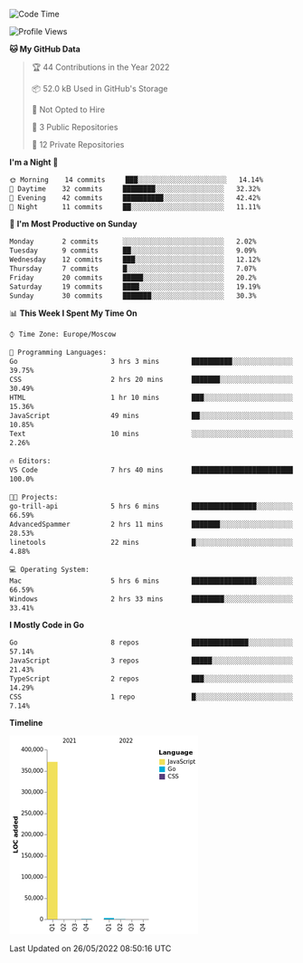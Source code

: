 <!--START_SECTION:waka-->
![Code Time](http://img.shields.io/badge/Code%20Time-317%20hrs%208%20mins-blue)

![Profile Views](http://img.shields.io/badge/Profile%20Views-0-blue)

**🐱 My GitHub Data** 

> 🏆 44 Contributions in the Year 2022
 > 
> 📦 52.0 kB Used in GitHub's Storage 
 > 
> 🚫 Not Opted to Hire
 > 
> 📜 3 Public Repositories 
 > 
> 🔑 12 Private Repositories  
 > 
**I'm a Night 🦉** 

```text
🌞 Morning    14 commits     ███░░░░░░░░░░░░░░░░░░░░░░   14.14% 
🌆 Daytime    32 commits     ████████░░░░░░░░░░░░░░░░░   32.32% 
🌃 Evening    42 commits     ██████████░░░░░░░░░░░░░░░   42.42% 
🌙 Night      11 commits     ██░░░░░░░░░░░░░░░░░░░░░░░   11.11%

```
📅 **I'm Most Productive on Sunday** 

```text
Monday       2 commits      ░░░░░░░░░░░░░░░░░░░░░░░░░   2.02% 
Tuesday      9 commits      ██░░░░░░░░░░░░░░░░░░░░░░░   9.09% 
Wednesday    12 commits     ███░░░░░░░░░░░░░░░░░░░░░░   12.12% 
Thursday     7 commits      █░░░░░░░░░░░░░░░░░░░░░░░░   7.07% 
Friday       20 commits     █████░░░░░░░░░░░░░░░░░░░░   20.2% 
Saturday     19 commits     ████░░░░░░░░░░░░░░░░░░░░░   19.19% 
Sunday       30 commits     ███████░░░░░░░░░░░░░░░░░░   30.3%

```


📊 **This Week I Spent My Time On** 

```text
⌚︎ Time Zone: Europe/Moscow

💬 Programming Languages: 
Go                       3 hrs 3 mins        ██████████░░░░░░░░░░░░░░░   39.75% 
CSS                      2 hrs 20 mins       ███████░░░░░░░░░░░░░░░░░░   30.49% 
HTML                     1 hr 10 mins        ███░░░░░░░░░░░░░░░░░░░░░░   15.36% 
JavaScript               49 mins             ██░░░░░░░░░░░░░░░░░░░░░░░   10.85% 
Text                     10 mins             ░░░░░░░░░░░░░░░░░░░░░░░░░   2.26%

🔥 Editors: 
VS Code                  7 hrs 40 mins       █████████████████████████   100.0%

🐱‍💻 Projects: 
go-trill-api             5 hrs 6 mins        ████████████████░░░░░░░░░   66.59% 
AdvancedSpammer          2 hrs 11 mins       ███████░░░░░░░░░░░░░░░░░░   28.53% 
linetools                22 mins             █░░░░░░░░░░░░░░░░░░░░░░░░   4.88%

💻 Operating System: 
Mac                      5 hrs 6 mins        ████████████████░░░░░░░░░   66.59% 
Windows                  2 hrs 33 mins       ████████░░░░░░░░░░░░░░░░░   33.41%

```

**I Mostly Code in Go** 

```text
Go                       8 repos             ██████████████░░░░░░░░░░░   57.14% 
JavaScript               3 repos             █████░░░░░░░░░░░░░░░░░░░░   21.43% 
TypeScript               2 repos             ███░░░░░░░░░░░░░░░░░░░░░░   14.29% 
CSS                      1 repo              █░░░░░░░░░░░░░░░░░░░░░░░░   7.14%

```


**Timeline**

![Chart not found](https://raw.githubusercontent.com/jeezft/jeezft/main/charts/bar_graph.png) 


 Last Updated on 26/05/2022 08:50:16 UTC
<!--END_SECTION:waka-->
